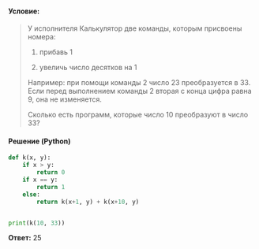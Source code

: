 #### Условие:
> У исполнителя Калькулятор две команды, которым присвоены номера:
> 
> 1. прибавь 1
> 
> 2. увеличь число десятков на 1
> 
> Например: при помощи команды 2 число 23 преобразуется в 33. Если перед выполнением команды 2 вторая с конца цифра равна 9, она не изменяется.
> 
> Сколько есть программ, которые число 10 преобразуют в число 33? 

#### Решение (Python)
```python
def k(x, y):
    if x > y:
        return 0
    if x == y:
        return 1
    else:
        return k(x+1, y) + k(x+10, y)


print(k(10, 33))
```

**Ответ:** 25
